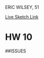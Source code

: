 ERIC WILSEY, 51

[Live Sketch Link](https://ewilsey.github.io/120-work/hw-10/)

# HW 10
<!--
Created an array of numbers.
Started with 4 variables, extended to 12 to fill screen width.
Created a for loop with array.
Tested for loop with array.
Tinkered with arrays, added translate to for loop to create interesting swirl.
Created second array with negative values and adjusted to link array 4 ellipses.
Defined a new function: swirlA.
Defined a second function: swirlB.
Called SwirlA, SwirlB in draw funtion.
Played on the p5js reference page with lines, learned how to grid out a square.
Made it interesting with a martini theme and a random colored background effect. 
-->

##ISSUES
<!--

Major:
While following along with the Shiffman examples on Arrays, I was unable to
replicate the 7.2 example. I could make the background and canvas, but the
ellipses would not appear.
Fix: I removed fill, added stroke and reworked the code in a backwards fashion
to determine what other mistakes I made. I rediscovered that if you put a
semicolon in a for loop function between the () and {}, the code will break.

Minor:
Using 12 parameters in each array was too many, ellipses would fall off canvas.
Fix: Limited to 10.

Negative values on swirlB did not match positive values of swirlA.
Fix: added -10 to swirlB values to link 5th ellipses of each function.




-->

